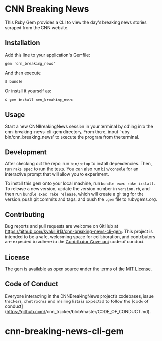 # CNN Breaking News

This Ruby Gem provides a CLI to view the day's breaking news stories scraped from the CNN website.

## Installation

Add this line to your application's Gemfile:

```
gem 'cnn_breaking_news'
```

And then execute:

```
$ bundle
```  

Or install it yourself as:

```
$ gem install cnn_breaking_news
```

## Usage

Start a new CNNBreakingNews session in your terminal by cd'ing into the cnn-breaking-news-cli-gem directory. From there, input 'ruby bin/cnn_breaking_news' to execute the program from the terminal.

## Development

After checking out the repo, run `bin/setup` to install dependencies. Then, run `rake spec` to run the tests. You can also run `bin/console` for an interactive prompt that will allow you to experiment.

To install this gem onto your local machine, run `bundle exec rake install`. To release a new version, update the version number in `version.rb`, and then run `bundle exec rake release`, which will create a git tag for the version, push git commits and tags, and push the `.gem` file to [rubygems.org](https://rubygems.org).

## Contributing

Bug reports and pull requests are welcome on GitHub at https://github.com/kvakili813/cnn-breaking-news-cli-gem. This project is intended to be a safe, welcoming space for collaboration, and contributors are expected to adhere to the [Contributor Covenant](http://contributor-covenant.org) code of conduct.

## License

The gem is available as open source under the terms of the [MIT License](https://opensource.org/licenses/MIT).

## Code of Conduct

Everyone interacting in the CNNBreakingNews project’s codebases, issue trackers, chat rooms and mailing lists is expected to follow the [code of conduct](https://github.com/<github username>/cnn_tracker/blob/master/CODE_OF_CONDUCT.md).
# cnn-breaking-news-cli-gem
